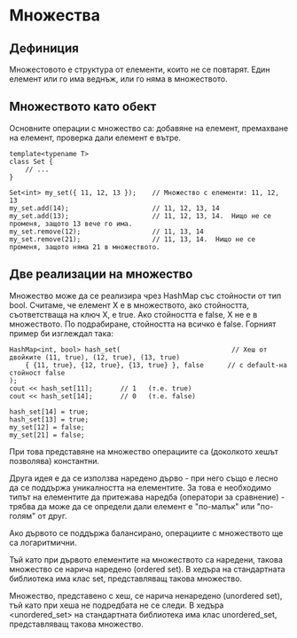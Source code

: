 # Множества

## Дефиниция

Множестовото е структура от елементи, които не се повтарят. Един елемент или го има веднъж, или го няма в множеството.

## Множеството като обект

Основните операции с множество са: добавяне на елемент, премахване на елемент, проверка дали елемент е вътре.

    template<typename T>
    class Set {
        // ...
    }
    
    Set<int> my_set({ 11, 12, 13 });    // Множество с елементи: 11, 12, 13 
    my_set.add(14);                     // 11, 12, 13, 14
    my_set.add(13);                     // 11, 12, 13, 14.  Нищо не се променя, защото 13 вече го има.
    my_set.remove(12);                  // 11, 13, 14
    my_set.remove(21);                  // 11, 13, 14.  Нищо не се променя, защото няма 21 в множеството.
    
## Две реализации на множество

Множество може да се реализира чрез HashMap със стойности от тип bool.
Считаме, че елемент X е в множеството, ако стойността, съответстваща на ключ X, е true.
Ако стойността е false, Х не е в множеството. По подрабиране, стойността на всичко е false.
Горният пример би изглеждал така:

    HashMap<int, bool> hash_set(                            // Хеш от двойките (11, true), (12, true), (13, true)
        { {11, true}, {12, true}, {13, true} }, false      // с default-на стойност false
    );                                                      
    cout << hash_set[11];       // 1   (т.е. true)
    cout << hash_set[14];       // 0   (т.е. false)
    
    hash_set[14] = true;
    hash_set[13] = true;
    my_set[12] = false;
    my_set[21] = false;
    
При това представяне на множество операциите са (доколкото хешът позволява) константни.
    
Друга идея е да се използва наредено дърво - при него също е лесно да се поддържа уникалността на елементите.
За това е необходимо типът на елементите да притежава наредба (оператори за сравнение) - трябва да може да се определи
дали елемент е "по-малък" или "по-голям" от друг.

Ако дървото се поддържа балансирано, операциите с множеството ще са логаритмични.

Тъй като при дървото елементите на множеството са наредени, такова множество се нарича наредено (ordered set).
В хедъра <set> на стандартната библиотека има клас set, представляващ такова множество.

Множество, представено с хеш, се нарича ненаредено (unordered set), тъй като при хеша не подредбата не се следи.
В хедъра <unordered_set> на стандартната библиотека има клас unordered_set, представляващ такова множество.
